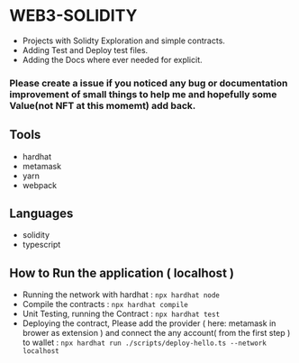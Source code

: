 # WEB3-SOLIDITY

- Projects with Solidty Exploration and simple contracts.
- Adding Test and Deploy test files.
- Adding the Docs where ever needed for explicit.

### Please create a issue if you noticed any bug or documentation improvement of small things to help me and hopefully some Value(not NFT at this momemt) add back.

## Tools

- hardhat
- metamask
- yarn
- webpack

## Languages

- solidity
- typescript


## How to Run the application ( localhost )

- Running the network with hardhat : `npx hardhat node`
- Compile the contracts : `npx hardhat compile`
- Unit Testing, running the Contract : `npx hardhat test`
- Deploying the contract, Please add the provider ( here: metamask in brower as extension ) and connect the any account( from the first step ) to wallet : `npx hardhat run ./scripts/deploy-hello.ts --network localhost`


